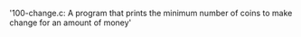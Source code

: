 '100-change.c: A program that prints the minimum number of coins to make change for an amount of money'

